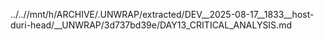 ../..//mnt/h/ARCHIVE/.UNWRAP/extracted/DEV__2025-08-17__1833__host-duri-head/__UNWRAP/3d737bd39e/DAY13_CRITICAL_ANALYSIS.md